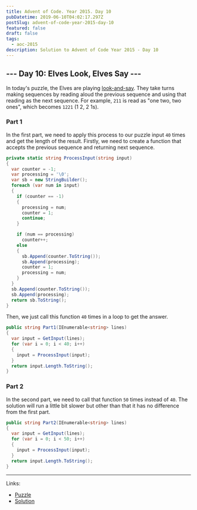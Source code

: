 ```yaml
---
title: Advent of Code. Year 2015. Day 10
pubDatetime: 2019-06-10T04:02:17.297Z
postSlug: advent-of-code-year-2015-day-10
featured: false
draft: false
tags:
  - aoc-2015
description: Solution to Advent of Code Year 2015 - Day 10
---
```


## --- Day 10: Elves Look, Elves Say ---

In today's puzzle, the Elves are playing [look-and-say](https://en.wikipedia.org/wiki/Look-and-say_sequence). They take turns making sequences by reading aloud the previous sequence and using that reading as the next sequence. For example, `211` is read as "one two, two ones", which becomes `1221` (1 2, 2 1s).

### Part 1

In the first part, we need to apply this process to our puzzle input `40` times and get the length of the result.
Firstly, we need to create a function that accepts the previous sequence and returning next sequence.

```csharp
private static string ProcessInput(string input)
{
  var counter = -1;
  var processing = '\0';
  var sb = new StringBuilder();
  foreach (var num in input)
  {
    if (counter == -1)
    {
      processing = num;
      counter = 1;
      continue;
    }

    if (num == processing)
      counter++;
    else
    {
      sb.Append(counter.ToString());
      sb.Append(processing);
      counter = 1;
      processing = num;
    }
  }
  sb.Append(counter.ToString());
  sb.Append(processing);
  return sb.ToString();
}
```

Then, we just call this function `40` times in a loop to get the answer.

```csharp
public string Part1(IEnumerable<string> lines)
{
  var input = GetInput(lines);
  for (var i = 0; i < 40; i++)
  {
    input = ProcessInput(input);
  }
  return input.Length.ToString();
}
```

### Part 2

In the second part, we need to call that function `50` times instead of `40`. The solution will run a little bit slower but other than that it has no difference from the first part.

```csharp
public string Part2(IEnumerable<string> lines)
{
  var input = GetInput(lines);
  for (var i = 0; i < 50; i++)
  {
    input = ProcessInput(input);
  }
  return input.Length.ToString();
}
```

---

Links:

- [Puzzle](https://adventofcode.com/2015/day/10)
- [Solution](https://github.com/PDmatrix/advent-of-code/tree/master/CSharp/Solutions/2015/10)
